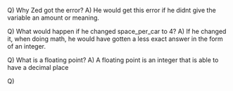 Q) Why Zed got the error?
A) He would get this error if he didnt give the variable an
amount or meaning.

Q) What would happen if he changed space_per_car to 4?
A) If he changed it, when doing math, he would have gotten 
a less exact answer in the form of an integer.

Q) What is a floating point?
A) A floating point is an integer that is able to have
a decimal place

Q) 
